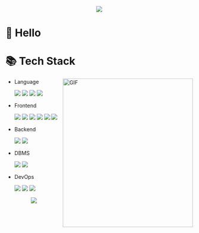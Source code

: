 <div align="center">
    <img src="https://capsule-render.vercel.app/api?type=waving&color=BCCDB9&height=150&section=header&text=💭Hi,%20I'm%20Evelyn🍵🎧👩🏻‍💻&fontSize=40" />
</div>

# 👋 Hello

# 📚 Tech Stack

<img align="right" height="400px" width="350px" alt="GIF" src="https://media.giphy.com/media/3oKIPnAiaMCws8nOsE/giphy.gif" />

- Language
	<p>
	<img src="https://img.shields.io/badge/Python-3766AB?style=round-square&logo=Python&logoColor=white"/>
	<img src="https://img.shields.io/badge/Java-007396?style=flat&logo=Conda-Forge&logoColor=white" />
	<img src="https://img.shields.io/badge/C-A8B9CC?style=round-square&logo=C&logoColor=white"/>
	<img src="https://img.shields.io/badge/JavaScript-F7DF1E?style=flat&logo=JavaScript&logoColor=white" />
	</p>

- Frontend
 	<p>
	<img src="https://img.shields.io/badge/React-61DAFB?style=flat&logo=React&logoColor=white"/>
	<img src="https://img.shields.io/badge/HTML5-E34F26?style=flat&logo=HTML5&logoColor=white" />
	<img src="https://img.shields.io/badge/CSS3-1572B6?style=flat&logo=CSS3&logoColor=white" />
	<img src="https://img.shields.io/badge/Sass-CC6699?style=flat&logo=Sass&logoColor=white"/>
	<img src="https://img.shields.io/badge/Tailwind CSS-06B6D4?style=flat&logo=Tailwind CSS&logoColor=white"/>
	<img src="https://img.shields.io/badge/jQuery-0769AD?style=flat&logo=jQuery&logoColor=white" />
 	</p>
- Backend
  	<p>
	<img src="https://img.shields.io/badge/SpringBoot-6DB33F?style=round-square&logo=SpringBoot&logoColor=white"/>
   	<img src="https://img.shields.io/badge/Django-092E20?style=round-square&logo=Django&logoColor=white"/>
    	</p>
- DBMS
  	<p>
 	<img src="https://img.shields.io/badge/MySQL-4479A1?style=round-square&logo=MySQL&logoColor=white"/>
  	<img src="https://img.shields.io/badge/MariaDB-003545?style=round-square&logo=MariaDB&logoColor=white"/>
	</p>
   
- DevOps 
	<p>
 	<img src="https://img.shields.io/badge/AWS-232F3E?style=round-square&logo=amazon-aws&logoColor=white"/>
  	<img src="https://img.shields.io/badge/GCP-4285F4?style=round-square&logo=GoogleCloud&logoColor=white"/>
  	<img src="https://img.shields.io/badge/Git-F05032?style=round-square&logo=Git&logoColor=white"/>
  	</p>   

<div align="center">
<img src="https://capsule-render.vercel.app/api?type=waving&color=BCCDB9&height=100&section=footer"/>
</div>
